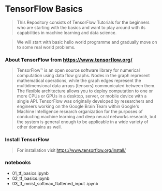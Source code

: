 # TensorFlow Basics

>This Repository consists of TensorFlow Tutorials for the beginners who are starting with the basics and want to play around with its capabilities in machine learning and data science. 

> We will start with basic hello world programme and gradually move on to some real world problems.

### About TensorFlow from  https://www.tensorflow.org/
> TensorFlow™ is an open source software library for numerical computation using data flow graphs. Nodes in the graph represent  mathematical operations, while the graph edges represent the multidimensional data arrays (tensors) communicated between them. The flexible architecture allows you to deploy computation to one or more CPUs or GPUs in a desktop, server, or mobile device with a single API. TensorFlow was originally developed by researchers and engineers working on the Google Brain Team within Google's Machine Intelligence research organization for the purposes of conducting machine learning and deep neural networks research, but the system is general enough to be applicable in a wide variety of other domains as well.

### Install TensorFlow
> For installation visit https://www.tensorflow.org/install/

### notebooks
* 01_tf_basics.ipynb
* 02_tf_basics.ipynb
* 03_tf_mnist_softmax_flattened_input .ipynb
